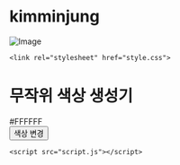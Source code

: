 # kimminjung
![Image](https://github.com/user-attachments/assets/609606e3-6754-4f0e-a6a2-ecca3c09b5cd)
<html lang="ko">
<head>
    <meta charset="UTF-8">
    <meta name="viewport" content="width=device-width, initial-scale=1.0">
    <title>무작위 색상 생성기</title>

    <link rel="stylesheet" href="style.css">
</head>
<body>
    <div class="container">
        <h1>무작위 색상 생성기</h1>
        <div class="color-box">
            <span id="color-code">#FFFFFF</span>
        </div>
        <button id="change-color-btn">색상 변경</button>
    </div>
    
    <script src="script.js"></script>
</body>
</html>
